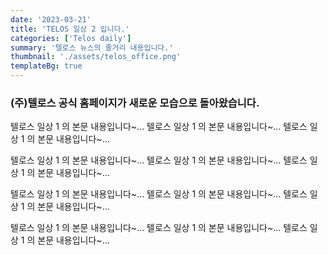 ```yaml
---
date: '2023-03-21'
title: 'TELOS 일상 2 입니다.'
categories: ['Telos daily']
summary: '텔로스 뉴스의 줄거리 내용입니다.'
thumbnail: './assets/telos_office.png'
templateBg: true
---
```


### (주)텔로스 공식 홈페이지가 새로운 모습으로 돌아왔습니다.

>

텔로스 일상 1 의 본문 내용입니다~... 텔로스 일상 1 의 본문 내용입니다~... 텔로스 일상 1 의 본문 내용입니다~...

텔로스 일상 1 의 본문 내용입니다~... 텔로스 일상 1 의 본문 내용입니다~... 텔로스 일상 1 의 본문 내용입니다~...

텔로스 일상 1 의 본문 내용입니다~... 텔로스 일상 1 의 본문 내용입니다~... 텔로스 일상 1 의 본문 내용입니다~...

텔로스 일상 1 의 본문 내용입니다~... 텔로스 일상 1 의 본문 내용입니다~... 텔로스 일상 1 의 본문 내용입니다~...
